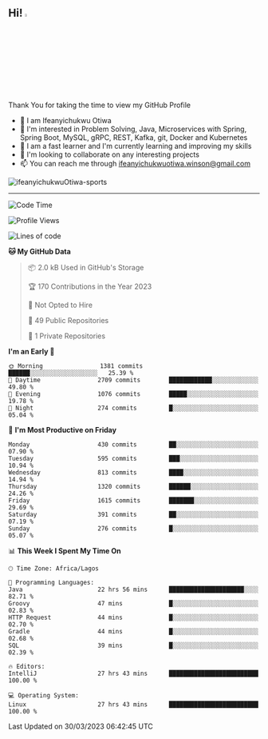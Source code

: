 <!-- BLOG-POST-LIST:START --><!-- BLOG-POST-LIST:END -->

## Hi! <img src="https://media.giphy.com/media/hvRJCLFzcasrR4ia7z/giphy.gif" width="4%"> 

Thank You for taking the time to view my GitHub Profile

- 👋 I am Ifeanyichukwu Otiwa
- 👀 I'm interested in Problem Solving, Java, Microservices with Spring, Spring Boot, MySQL, gRPC, REST, Kafka, git, Docker and Kubernetes
- 🌱 I am a fast learner and I'm currently learning and improving my skills
- 💞️ I'm looking to collaborate on any interesting projects
- 📫 You can reach me through ifeanyichukwuotiwa.winson@gmail.com

<p align="left" marginTop="10px"> <img src="https://komarev.com/ghpvc/?username=ifeanyichukwuOtiwa-sports&label=Profile%20views&color=0e75b6&style=for-the-badge" alt="ifeanyichukwuOtiwa-sports" /> </p>

***

<!--START_SECTION:waka-->
![Code Time](http://img.shields.io/badge/Code%20Time-1%2C242%20hrs%2035%20mins-blue)

![Profile Views](http://img.shields.io/badge/Profile%20Views-0-blue)

![Lines of code](https://img.shields.io/badge/From%20Hello%20World%20I%27ve%20Written-1.7%20million%20lines%20of%20code-blue)

**🐱 My GitHub Data** 

> 📦 2.0 kB Used in GitHub's Storage 
 > 
> 🏆 170 Contributions in the Year 2023
 > 
> 🚫 Not Opted to Hire
 > 
> 📜 49 Public Repositories 
 > 
> 🔑 1 Private Repositories 
 > 
**I'm an Early 🐤** 

```text
🌞 Morning                1381 commits        ██████░░░░░░░░░░░░░░░░░░░   25.39 % 
🌆 Daytime                2709 commits        ████████████░░░░░░░░░░░░░   49.80 % 
🌃 Evening                1076 commits        █████░░░░░░░░░░░░░░░░░░░░   19.78 % 
🌙 Night                  274 commits         █░░░░░░░░░░░░░░░░░░░░░░░░   05.04 % 
```
📅 **I'm Most Productive on Friday** 

```text
Monday                   430 commits         ██░░░░░░░░░░░░░░░░░░░░░░░   07.90 % 
Tuesday                  595 commits         ███░░░░░░░░░░░░░░░░░░░░░░   10.94 % 
Wednesday                813 commits         ████░░░░░░░░░░░░░░░░░░░░░   14.94 % 
Thursday                 1320 commits        ██████░░░░░░░░░░░░░░░░░░░   24.26 % 
Friday                   1615 commits        ███████░░░░░░░░░░░░░░░░░░   29.69 % 
Saturday                 391 commits         ██░░░░░░░░░░░░░░░░░░░░░░░   07.19 % 
Sunday                   276 commits         █░░░░░░░░░░░░░░░░░░░░░░░░   05.07 % 
```


📊 **This Week I Spent My Time On** 

```text
🕑︎ Time Zone: Africa/Lagos

💬 Programming Languages: 
Java                     22 hrs 56 mins      █████████████████████░░░░   82.71 % 
Groovy                   47 mins             █░░░░░░░░░░░░░░░░░░░░░░░░   02.83 % 
HTTP Request             44 mins             █░░░░░░░░░░░░░░░░░░░░░░░░   02.70 % 
Gradle                   44 mins             █░░░░░░░░░░░░░░░░░░░░░░░░   02.68 % 
SQL                      39 mins             █░░░░░░░░░░░░░░░░░░░░░░░░   02.39 % 

🔥 Editors: 
IntelliJ                 27 hrs 43 mins      █████████████████████████   100.00 % 

💻 Operating System: 
Linux                    27 hrs 43 mins      █████████████████████████   100.00 % 
```


 Last Updated on 30/03/2023 06:42:45 UTC
<!--END_SECTION:waka-->

<!--
<p align="center">
![trophy](https://github-profile-trophy.vercel.app/?username=ifeanyichukwuOtiwa-sports&theme=onedark) (https://github.com/ryo-ma/github-profile-trophy)
</p>
-->

<!---
ifeanyi-otiwa/ifeanyi-otiwa is a ✨ special ✨ repository because its `README.md` (this file) appears on your GitHub profile.
You can click the Preview link to take a look at your changes.
--->
